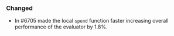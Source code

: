 ### Changed

- In #6705 made the local `spend` function faster increasing overall performance of the evaluator by 1.8%.
